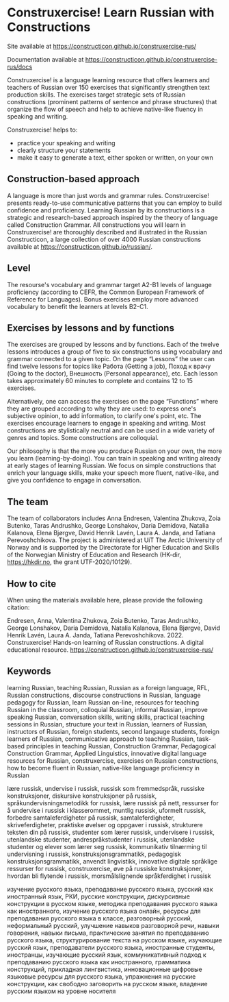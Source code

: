 # Construxercise! Learn Russian with Constructions

Site available at https://constructicon.github.io/construxercise-rus/

Documentation available at https://constructicon.github.io/construxercise-rus/docs

Construxercise! is a language learning resource that offers learners and teachers of Russian over 150 exercises that significantly strengthen text production skills. The exercises target strategic sets of Russian constructions (prominent patterns of sentence and phrase structures) that organize the flow of speech and help to achieve native-like fluency in speaking and writing. 

Construxercise! helps to:

- practice your speaking and writing
- clearly structure your statements
- make it easy to generate a text, either spoken or written, on your own

## Construction-based approach

A language is more than just words and grammar rules. Construxercise! presents ready-to-use communicative patterns that you can employ to build confidence and proficiency. Learning Russian by its constructions is a strategic and research-based approach inspired by the theory of language called Construction Grammar. All constructions you will learn in Construxercise! are thoroughly described and illustrated in the Russian Constructicon, a large collection of over 4000 Russian constructions available at https://constructicon.github.io/russian/. 


## Level

The resourse's vocabulary and grammar target A2-B1 levels of language proficiency (according to CEFR, the Common European Framework of Reference for Languages). Bonus exercises employ more advanced vocabulary to benefit the learners at levels B2-C1. 

## Exercises by lessons and by functions

The exercises are grouped by lessons and by functions. Each of the twelve lessons introduces a group of five to six constructions using vocabulary and grammar connected to a given topic. On the page “Lessons” the user can find twelve lessons for topics like Работа (Getting a job), Поход к врачу (Going to the doctor), Внешность (Personal appearance), etc. Each lesson takes approximately 60 minutes to complete and contains 12 to 15 exercises.

Alternatively, one can access the exercises on the page “Functions” where they are grouped according to why they are used: to express one's subjective opinion, to add information, to clarify one's point, etc. The exercises encourage learners to engage in speaking and writing. Most constructions are stylistically neutral and can be used in a wide variety of genres and topics. Some constructions are colloquial.

Our philosophy is that the more you produce Russian on your own, the more you learn (learning-by-doing). You can train in speaking and writing already at early stages of learning Russian. We focus on simple constructions that enrich your language skills, make your speech more fluent, native-like, and give you confidence to engage in conversation.

## The team
The team of collaborators includes Anna Endresen, Valentina Zhukova, Zoia Butenko, Taras Andrushko, George Lonshakov, Daria Demidova, Natalia Kalanova, Elena Bjørgve, David Henrik Lavén, Laura A. Janda, and Tatiana Perevoshchikova. The project is administered at UiT The Arctic University of Norway and is supported by the Directorate for Higher Education and Skills of the Norwegian Ministry of Education and Research (HK-dir, https://hkdir.no, the grant UTF-2020/10129).

## How to cite

When using the materials available here, please provide the following citation:

Endresen, Anna, Valentina Zhukova, Zoia Butenko, Taras Andrushko, George Lonshakov, Daria Demidova, Natalia Kalanova, Elena Bjørgve, David Henrik Lavén, Laura A. Janda, Tatiana Perevoshchikova. 2022. Construxercise! Hands-on learning of Russian constructions. A digital educational resource. https://constructicon.github.io/construxercise-rus/

## Keywords
learning Russian, teaching Russian, Russian as a foreign language, RFL, Russian constructions, discourse constructions in Russian, language pedagogy for Russian, learn Russian on-line, resources for teaching Russian in the classroom, colloquial Russian, informal Russian, improve speaking Russian, conversation skills, writing skills, practical teaching sessions in Russian, structure your text in Russian, learners of Russian, instructors of Russian, foreign students, second langauge students, foreign learners of Russian, communicative approach to teaching Russian, task-based principles in teaching Russian, Construction Grammar, Pedagogical Construction Grammar, Applied Linguistics, innovative digital language resources for Russian, construxercise, exercises on Russian constructions, how to become fluent in Russian, native-like language proficiency in Russian

lære russisk, undervise i russisk, russisk som fremmedspråk, russiske konstruksjoner, diskursive konstruksjoner på russisk, språkundervisningsmetodikk for russisk, lære russisk på nett, ressurser for å undervise i russisk i klasserommet, muntlig russisk, uformelt russisk, forbedre samtaleferdigheter på russisk, samtaleferdigheter, skriveferdigheter, praktiske øvelser og oppgaver i russisk, strukturere teksten din på russisk, studenter som lærer russisk, undervisere i russisk, utenlandske studenter, andrespråkstudenter i russisk, utenlandske studenter og elever som lærer seg russisk, kommunikativ tilnærming til undervisning i russisk, konstruksjonsgrammatikk, pedagogisk konstruksjonsgrammatikk, anvendt lingvistikk, innovative digitale språklige ressurser for russisk, construxercise, øve på russiske konstruksjoner, hvordan bli flytende i russisk, morsmålslignende språkferdighet i russisk

изучение русского языка, преподавание русского языка, русский как иностранный язык, РКИ, русские конструкции, дискурсивные конструкции в русском языке, методика преподавания русского языка как иностранного, изучение русского языка онлайн, ресурсы для преподавания русского языка в классе, разговорный русский, неформальный русский, улучшение навыков разговорной речи, навыки говорения, навыки письма, практические занятия по преподаванию русского языка, структурирование текста на русском языке, изучающие русский язык, преподаватели русского языка, иностранные студенты, иностранцы, изучающие русский язык, коммуникативный подход к преподаванию русского языка как иностранного, грамматика конструкций, прикладная лингвистика, инновационные цифровые языковые ресурсы для русского языка, упражнения на русские конструкции, как свободно заговорить на русском языке, владение русским языком на уровне носителя




